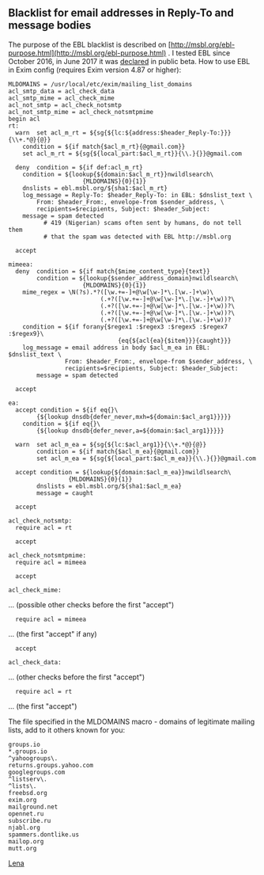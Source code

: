 ## Blacklist for email addresses in Reply-To and message bodies
The purpose of the EBL blacklist is described on [http://msbl.org/ebl-purpose.html](http://msbl.org/ebl-purpose.html) . I tested EBL since October 2016, in June 2017 it was [declared](https://spammers.dontlike.us/mailman/private/list/2017-June/010493.html) in public beta. How to use EBL in Exim config (requires Exim version 4.87 or higher):

    MLDOMAINS = /usr/local/etc/exim/mailing_list_domains
    acl_smtp_data = acl_check_data
    acl_smtp_mime = acl_check_mime
    acl_not_smtp = acl_check_notsmtp
    acl_not_smtp_mime = acl_check_notsmtpmime
    begin acl
    rt:
      warn	set acl_m_rt = ${sg{${lc:${address:$header_Reply-To:}}}{\\+.*@}{@}}
    	condition = ${if match{$acl_m_rt}{@gmail.com}}
    	set acl_m_rt = ${sg{${local_part:$acl_m_rt}}{\\.}{}}@gmail.com
    
      deny	condition = ${if def:acl_m_rt}
    	condition = ${lookup{${domain:$acl_m_rt}}nwildlsearch\
                         {MLDOMAINS}{0}{1}}
    	dnslists = ebl.msbl.org/${sha1:$acl_m_rt}
    	log_message = Reply-To: $header_Reply-To: in EBL: $dnslist_text \
    		From: $header_From:, envelope-from $sender_address, \
    		recipients=$recipients, Subject: $header_Subject:
    	message = spam detected
    		  # 419 (Nigerian) scams often sent by humans, do not tell them
    		  # that the spam was detected with EBL http://msbl.org
    
      accept
    
    mimeea:
      deny	condition = ${if match{$mime_content_type}{text}}
            condition = ${lookup{$sender_address_domain}nwildlsearch\
                         {MLDOMAINS}{0}{1}}
    	mime_regex = \N(?s).*?([\w.+=-]+@\w[\w-]*\.[\w.-]+\w)\
                              (.+?([\w.+=-]+@\w[\w-]*\.[\w.-]+\w))?\
                              (.+?([\w.+=-]+@\w[\w-]*\.[\w.-]+\w))?\
                              (.+?([\w.+=-]+@\w[\w-]*\.[\w.-]+\w))?\
                              (.+?([\w.+=-]+@\w[\w-]*\.[\w.-]+\w))?
    	condition = ${if forany{$regex1 :$regex3 :$regex5 :$regex7 :$regex9}\
                                   {eq{${acl{ea}{$item}}}{caught}}}
    	log_message = email address in body $acl_m_ea in EBL: $dnslist_text \
                    From: $header_From:, envelope-from $sender_address, \
                    recipients=$recipients, Subject: $header_Subject:
            message = spam detected
    
      accept
    
    ea:
      accept condition = ${if eq{}\
    		{${lookup dnsdb{defer_never,mxh=${domain:$acl_arg1}}}}}
    	condition = ${if eq{}\
    		{${lookup dnsdb{defer_never,a=${domain:$acl_arg1}}}}}
    
      warn  set acl_m_ea = ${sg{${lc:$acl_arg1}}{\\+.*@}{@}}
            condition = ${if match{$acl_m_ea}{@gmail.com}}
            set acl_m_ea = ${sg{${local_part:$acl_m_ea}}{\\.}{}}@gmail.com
    
      accept condition = ${lookup{${domain:$acl_m_ea}}nwildlsearch\
    			     {MLDOMAINS}{0}{1}}
            dnslists = ebl.msbl.org/${sha1:$acl_m_ea}
            message = caught
    
      accept
    
    acl_check_notsmtp:
      require acl = rt
    
      accept
    
    acl_check_notsmtpmime:
      require acl = mimeea
    
      accept
    
    acl_check_mime:

... (possible other checks before the first "accept")

      require acl = mimeea

... (the first "accept" if any)

      accept
    
    acl_check_data:

... (other checks before the first "accept")

      require acl = rt

... (the first "accept")

The file specified in the MLDOMAINS macro - domains of legitimate mailing lists, add to it others known for you:

    groups.io
    *.groups.io
    ^yahoogroups\.
    returns.groups.yahoo.com
    googlegroups.com
    ^listserv\.
    ^lists\.
    freebsd.org
    exim.org
    mailground.net
    opennet.ru
    subscribe.ru
    njabl.org
    spammers.dontlike.us
    mailop.org
    mutt.org

[Lena](Lena)